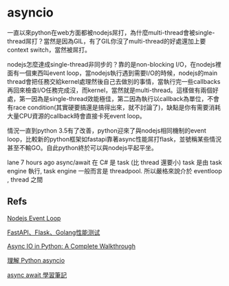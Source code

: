 # asyncio

一直以來python在web方面都被nodejs屌打，為什麼multi-thread會被single-thread屌打？當然是因為GIL，有了GIL你沒了multi-thread的好處還加上要context switch，當然被屌打。

nodejs怎麼達成single-thread非同步的？靠的是non-blocking I/O，在nodejs裡面有一個東西叫event loop，當nodejs執行遇到需要I/O的時候，nodejs的main thread會把任務交給kernel處理然後自己去做別的事情，當執行完一些callbacks再回來檢查I/O任務完成沒，而kernel，當然就是multi-thread。這樣做有兩個好處，第一因為是single-thread效能極佳，第二因為執行以callback為單位，不會有race condition(其實硬要搞還是搞得出來，就不討論了)，缺點是你有需要消耗大量CPU資源的callback時會直接卡死event loop。

情況一直到python 3.5有了改善，python迎來了與nodejs相同機制的event loop，比較新的python框架如fastapi靠著async性能屌打flask，並號稱某些情況甚至不輸GO。自此python終於可以與nodejs平起平坐。

lane  7 hours ago
async/await 在 C# 是 task (比 thread 還要小)
task 是由 task engine 執行, task engine 一般而言是 threadpool.
所以嚴格來說介於 eventloop , thread 之間

## Refs

[Nodejs Event Loop](https://nodejs.org/en/docs/guides/event-loop-timers-and-nexttick/)

[FastAPI、Flask、Golang性能测试](https://studygolang.com/articles/25842?fbclid=IwAR1FdYhfrujtowf50npJRrQNN8BA5-hDGf-2yJfog7LCZRk1KgP3qNTiF6A)

[Async IO in Python: A Complete Walkthrough](https://realpython.com/async-io-python/)

[理解 Python asyncio](https://lotabout.me/2017/understand-python-asyncio/)

[async await 學習筆記](https://medium.com/%E9%AB%92%E6%A1%B6%E5%AD%90/aysnc-await-%E6%95%99%E5%AD%B8%E7%AD%86%E8%A8%98-debabdb9db0e)